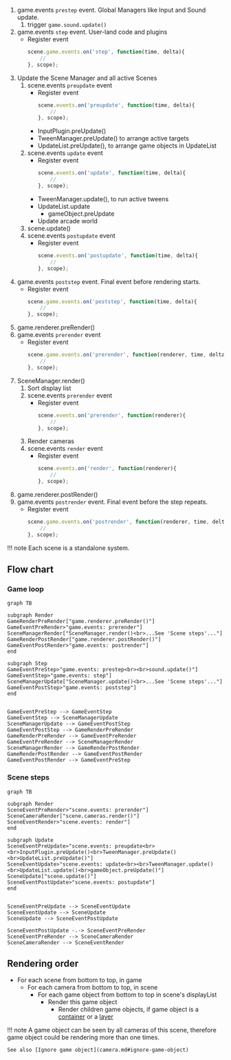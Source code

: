 1.  game.events `prestep` event. Global Managers like Input and Sound update.
    1.  trigger `game.sound.update()`
1.  game.events `step` event. User-land code and plugins
    - Register event
        ```javascript
        scene.game.events.on('step', function(time, delta){
            //
        }, scope);
        ```
1.  Update the Scene Manager and all active Scenes
    1.  scene.events `preupdate` event
        - Register event
            ```javascript
            scene.events.on('preupdate', function(time, delta){
                //
            }, scope);
            ```
        - InputPlugin.preUpdate()
        - TweenManager.preUpdate() to arrange active targets
        - UpdateList.preUpdate(), to arrange game objects in UpdateList
    1.  scene.events `update` event
        - Register event
            ```javascript
            scene.events.on('update', function(time, delta){
                //
            }, scope);
            ```
        - TweenManager.update(), to run active tweens
        - UpdateList.update
            - gameObject.preUpdate
        - Update arcade world
    1. scene.update()
    1. scene.events `postupdate` event
        - Register event
            ```javascript
            scene.events.on('postupdate', function(time, delta){
                //
            }, scope);
            ```
1. game.events `poststep` event. Final event before rendering starts.
    - Register event
        ```javascript
        scene.game.events.on('poststep', function(time, delta){
            //
        }, scope);
        ```
1. game.renderer.preRender()
1. game.events `prerender` event
    - Register event
        ```javascript
        scene.game.events.on('prerender', function(renderer, time, delta){
            //
        }, scope);
        ```
1. SceneManager.render()
    1. Sort display list
    1. scene.events `prerender` event
        - Register event
            ```javascript
            scene.events.on('prerender', function(renderer){
                //
            }, scope);
            ```
    1. Render cameras
    1. scene.events `render` event
        - Register event
            ```javascript
            scene.events.on('render', function(renderer){
                //
            }, scope);
            ```
1. game.renderer.postRender()
1. game.events `postrender` event. Final event before the step repeats.
    - Register event
        ```javascript
        scene.game.events.on('postrender', function(renderer, time, delta){
            //
        }, scope);
        ```

!!! note
    Each scene is a standalone system.

## Flow chart

### Game loop

```mermaid
graph TB

subgraph Render
GameRenderPreRender["game.renderer.preRender()"]
GameEventPreRender>"game.events: prerender"]
SceneManagerRender["SceneManager.render()<br>...See 'Scene steps'..."]
GameRenderPostRender["game.renderer.postRender()"]
GameEventPostRender>"game.events: postrender"]
end

subgraph Step
GameEventPreStep>"game.events: prestep<br><br>sound.update()"]
GameEventStep>"game.events: step"]
SceneManagerUpdate["SceneManager.update()<br>...See 'Scene steps'..."]
GameEventPostStep>"game.events: poststep"]
end


GameEventPreStep --> GameEventStep
GameEventStep --> SceneManagerUpdate
SceneManagerUpdate --> GameEventPostStep
GameEventPostStep --> GameRenderPreRender
GameRenderPreRender --> GameEventPreRender
GameEventPreRender --> SceneManagerRender
SceneManagerRender --> GameRenderPostRender
GameRenderPostRender --> GameEventPostRender
GameEventPostRender --> GameEventPreStep
```

### Scene steps

```mermaid
graph TB

subgraph Render
SceneEventPreRender>"scene.events: prerender"]
SceneCameraRender["scene.cameras.render()"]
SceneEventRender>"scene.events: render"]
end

subgraph Update
SceneEventPreUpdate>"scene.events: preupdate<br><br>InputPlugin.preUpdate()<br>TweenManager.preUpdate()<br>UpdateList.preUpdate()"]
SceneEventUpdate>"scene.events: update<br><br>TweenManager.update()<br>UpdateList.update()<br>gameObject.preUpdate()"]
SceneUpdate["scene.update()"]
SceneEventPostUpdate>"scene.events: postupdate"]
end


SceneEventPreUpdate --> SceneEventUpdate
SceneEventUpdate --> SceneUpdate
SceneUpdate --> SceneEventPostUpdate

SceneEventPostUpdate -.-> SceneEventPreRender
SceneEventPreRender --> SceneCameraRender
SceneCameraRender --> SceneEventRender
```

## Rendering order

- For each scene from bottom to top, in game
    - For each camera from bottom to top, in scene
        - For each game object from bottom to top in scene's displayList
            - Render this game object
                - Render children game objects, if game object is a [container](container.md) or a [layer](layer.md)


!!! note
    A game object can be seen by all cameras of this scene, 
    therefore game object could be rendering more than one times.

    See also [Ignore game object](camera.md#ignore-game-object)